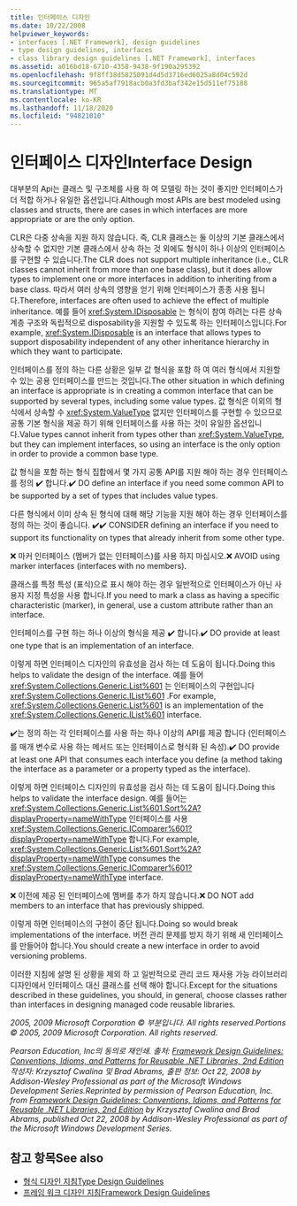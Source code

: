 ```yaml
---
title: 인터페이스 디자인
ms.date: 10/22/2008
helpviewer_keywords:
- interfaces [.NET Framework], design guidelines
- type design guidelines, interfaces
- class library design guidelines [.NET Framework], interfaces
ms.assetid: a016bd18-6710-4358-9438-9f190a295392
ms.openlocfilehash: 9f8ff38d5825091d4d5d3716ed6025a8d04c592d
ms.sourcegitcommit: 965a5af7918acb0a3fd3baf342e15d511ef75188
ms.translationtype: MT
ms.contentlocale: ko-KR
ms.lasthandoff: 11/18/2020
ms.locfileid: "94821010"
---
```

# <a name="interface-design"></a><span data-ttu-id="950a7-102">인터페이스 디자인</span><span class="sxs-lookup"><span data-stu-id="950a7-102">Interface Design</span></span>
<span data-ttu-id="950a7-103">대부분의 Api는 클래스 및 구조체를 사용 하 여 모델링 하는 것이 좋지만 인터페이스가 더 적합 하거나 유일한 옵션입니다.</span><span class="sxs-lookup"><span data-stu-id="950a7-103">Although most APIs are best modeled using classes and structs, there are cases in which interfaces are more appropriate or are the only option.</span></span>

 <span data-ttu-id="950a7-104">CLR은 다중 상속을 지원 하지 않습니다. 즉, CLR 클래스는 둘 이상의 기본 클래스에서 상속할 수 없지만 기본 클래스에서 상속 하는 것 외에도 형식이 하나 이상의 인터페이스를 구현할 수 있습니다.</span><span class="sxs-lookup"><span data-stu-id="950a7-104">The CLR does not support multiple inheritance (i.e., CLR classes cannot inherit from more than one base class), but it does allow types to implement one or more interfaces in addition to inheriting from a base class.</span></span> <span data-ttu-id="950a7-105">따라서 여러 상속의 영향을 얻기 위해 인터페이스가 종종 사용 됩니다.</span><span class="sxs-lookup"><span data-stu-id="950a7-105">Therefore, interfaces are often used to achieve the effect of multiple inheritance.</span></span> <span data-ttu-id="950a7-106">예를 들어 <xref:System.IDisposable> 는 형식이 참여 하려는 다른 상속 계층 구조와 독립적으로 disposability을 지원할 수 있도록 하는 인터페이스입니다.</span><span class="sxs-lookup"><span data-stu-id="950a7-106">For example, <xref:System.IDisposable> is an interface that allows types to support disposability independent of any other inheritance hierarchy in which they want to participate.</span></span>

 <span data-ttu-id="950a7-107">인터페이스를 정의 하는 다른 상황은 일부 값 형식을 포함 하 여 여러 형식에서 지원할 수 있는 공용 인터페이스를 만드는 것입니다.</span><span class="sxs-lookup"><span data-stu-id="950a7-107">The other situation in which defining an interface is appropriate is in creating a common interface that can be supported by several types, including some value types.</span></span> <span data-ttu-id="950a7-108">값 형식은 이외의 형식에서 상속할 수 <xref:System.ValueType> 없지만 인터페이스를 구현할 수 있으므로 공통 기본 형식을 제공 하기 위해 인터페이스를 사용 하는 것이 유일한 옵션입니다.</span><span class="sxs-lookup"><span data-stu-id="950a7-108">Value types cannot inherit from types other than <xref:System.ValueType>, but they can implement interfaces, so using an interface is the only option in order to provide a common base type.</span></span>

 <span data-ttu-id="950a7-109">값 형식을 포함 하는 형식 집합에서 몇 가지 공통 API를 지원 해야 하는 경우 인터페이스를 정의 ✔️ 합니다.</span><span class="sxs-lookup"><span data-stu-id="950a7-109">✔️ DO define an interface if you need some common API to be supported by a set of types that includes value types.</span></span>

 <span data-ttu-id="950a7-110">다른 형식에서 이미 상속 된 형식에 대해 해당 기능을 지원 해야 하는 경우 인터페이스를 정의 하는 것이 좋습니다. ✔️</span><span class="sxs-lookup"><span data-stu-id="950a7-110">✔️ CONSIDER defining an interface if you need to support its functionality on types that already inherit from some other type.</span></span>

 <span data-ttu-id="950a7-111">❌ 마커 인터페이스 (멤버가 없는 인터페이스)를 사용 하지 마십시오.</span><span class="sxs-lookup"><span data-stu-id="950a7-111">❌ AVOID using marker interfaces (interfaces with no members).</span></span>

 <span data-ttu-id="950a7-112">클래스를 특정 특성 (표식)으로 표시 해야 하는 경우 일반적으로 인터페이스가 아닌 사용자 지정 특성을 사용 합니다.</span><span class="sxs-lookup"><span data-stu-id="950a7-112">If you need to mark a class as having a specific characteristic (marker), in general, use a custom attribute rather than an interface.</span></span>

 <span data-ttu-id="950a7-113">인터페이스를 구현 하는 하나 이상의 형식을 제공 ✔️ 합니다.</span><span class="sxs-lookup"><span data-stu-id="950a7-113">✔️ DO provide at least one type that is an implementation of an interface.</span></span>

 <span data-ttu-id="950a7-114">이렇게 하면 인터페이스 디자인의 유효성을 검사 하는 데 도움이 됩니다.</span><span class="sxs-lookup"><span data-stu-id="950a7-114">Doing this helps to validate the design of the interface.</span></span> <span data-ttu-id="950a7-115">예를 들어 <xref:System.Collections.Generic.List%601> 는 인터페이스의 구현입니다 <xref:System.Collections.Generic.IList%601> .</span><span class="sxs-lookup"><span data-stu-id="950a7-115">For example, <xref:System.Collections.Generic.List%601> is an implementation of the <xref:System.Collections.Generic.IList%601> interface.</span></span>

 <span data-ttu-id="950a7-116">✔️는 정의 하는 각 인터페이스를 사용 하는 하나 이상의 API를 제공 합니다 (인터페이스를 매개 변수로 사용 하는 메서드 또는 인터페이스로 형식화 된 속성).</span><span class="sxs-lookup"><span data-stu-id="950a7-116">✔️ DO provide at least one API that consumes each interface you define (a method taking the interface as a parameter or a property typed as the interface).</span></span>

 <span data-ttu-id="950a7-117">이렇게 하면 인터페이스 디자인의 유효성을 검사 하는 데 도움이 됩니다.</span><span class="sxs-lookup"><span data-stu-id="950a7-117">Doing this helps to validate the interface design.</span></span> <span data-ttu-id="950a7-118">예를 들어는 <xref:System.Collections.Generic.List%601.Sort%2A?displayProperty=nameWithType> 인터페이스를 사용 <xref:System.Collections.Generic.IComparer%601?displayProperty=nameWithType> 합니다.</span><span class="sxs-lookup"><span data-stu-id="950a7-118">For example, <xref:System.Collections.Generic.List%601.Sort%2A?displayProperty=nameWithType> consumes the <xref:System.Collections.Generic.IComparer%601?displayProperty=nameWithType> interface.</span></span>

 <span data-ttu-id="950a7-119">❌ 이전에 제공 된 인터페이스에 멤버를 추가 하지 않습니다.</span><span class="sxs-lookup"><span data-stu-id="950a7-119">❌ DO NOT add members to an interface that has previously shipped.</span></span>

 <span data-ttu-id="950a7-120">이렇게 하면 인터페이스의 구현이 중단 됩니다.</span><span class="sxs-lookup"><span data-stu-id="950a7-120">Doing so would break implementations of the interface.</span></span> <span data-ttu-id="950a7-121">버전 관리 문제를 방지 하기 위해 새 인터페이스를 만들어야 합니다.</span><span class="sxs-lookup"><span data-stu-id="950a7-121">You should create a new interface in order to avoid versioning problems.</span></span>

 <span data-ttu-id="950a7-122">이러한 지침에 설명 된 상황을 제외 하 고 일반적으로 관리 코드 재사용 가능 라이브러리 디자인에서 인터페이스 대신 클래스를 선택 해야 합니다.</span><span class="sxs-lookup"><span data-stu-id="950a7-122">Except for the situations described in these guidelines, you should, in general, choose classes rather than interfaces in designing managed code reusable libraries.</span></span>

 <span data-ttu-id="950a7-123">*2005, 2009 Microsoft Corporation © 부분입니다. All rights reserved.*</span><span class="sxs-lookup"><span data-stu-id="950a7-123">*Portions © 2005, 2009 Microsoft Corporation. All rights reserved.*</span></span>

 <span data-ttu-id="950a7-124">*Pearson Education, Inc의 동의로 재인쇄. 출처: [Framework Design Guidelines: Conventions, Idioms, and Patterns for Reusable .NET Libraries, 2nd Edition](https://www.informit.com/store/framework-design-guidelines-conventions-idioms-and-9780321545619) 작성자: Krzysztof Cwalina 및 Brad Abrams, 출판 정보: Oct 22, 2008 by Addison-Wesley Professional as part of the Microsoft Windows Development Series.*</span><span class="sxs-lookup"><span data-stu-id="950a7-124">*Reprinted by permission of Pearson Education, Inc. from [Framework Design Guidelines: Conventions, Idioms, and Patterns for Reusable .NET Libraries, 2nd Edition](https://www.informit.com/store/framework-design-guidelines-conventions-idioms-and-9780321545619) by Krzysztof Cwalina and Brad Abrams, published Oct 22, 2008 by Addison-Wesley Professional as part of the Microsoft Windows Development Series.*</span></span>

## <a name="see-also"></a><span data-ttu-id="950a7-125">참고 항목</span><span class="sxs-lookup"><span data-stu-id="950a7-125">See also</span></span>

- [<span data-ttu-id="950a7-126">형식 디자인 지침</span><span class="sxs-lookup"><span data-stu-id="950a7-126">Type Design Guidelines</span></span>](type.md)
- [<span data-ttu-id="950a7-127">프레임 워크 디자인 지침</span><span class="sxs-lookup"><span data-stu-id="950a7-127">Framework Design Guidelines</span></span>](index.md)
